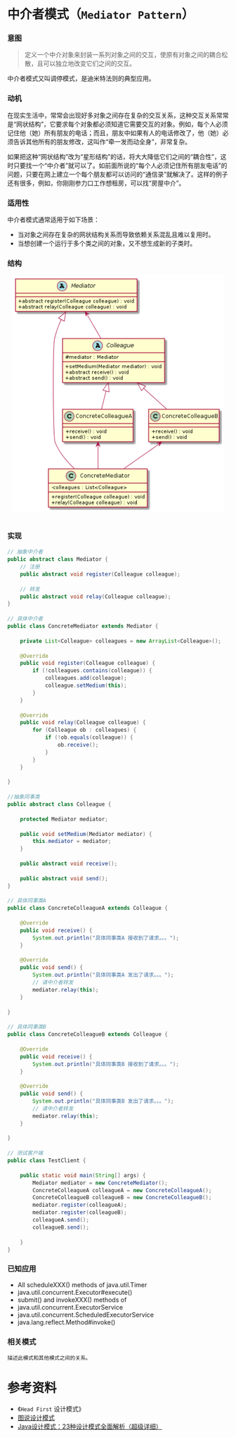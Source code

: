 中介者模式（`Mediator Pattern`）
====================
### **意图**
> 定义一个中介对象来封装一系列对象之间的交互，使原有对象之间的耦合松散，且可以独立地改变它们之间的交互。

中介者模式又叫调停模式，是迪米特法则的典型应用。

### **动机**
在现实生活中，常常会出现好多对象之间存在复杂的交互关系，这种交互关系常常是“网状结构”，它要求每个对象都必须知道它需要交互的对象。例如，每个人必须记住他（她）所有朋友的电话；而且，朋友中如果有人的电话修改了，他（她）必须告诉其他所有的朋友修改，这叫作“牵一发而动全身”，非常复杂。

如果把这种“网状结构”改为“星形结构”的话，将大大降低它们之间的“耦合性”，这时只要找一个“中介者”就可以了。如前面所说的“每个人必须记住所有朋友电话”的问题，只要在网上建立一个每个朋友都可以访问的“通信录”就解决了。这样的例子还有很多，例如，你刚刚参力口工作想租房，可以找“房屋中介”。

### **适用性**
中介者模式通常适用于如下场景：
- 当对象之间存在复杂的网状结构关系而导致依赖关系混乱且难以复用时。
- 当想创建一个运行于多个类之间的对象，又不想生成新的子类时。

### **结构**
<div align="center"> <img src="images/37.mediator.png" width="480px"> </div><br>

### **实现**
```java
// 抽象中介者
public abstract class Mediator {
	// 注册
	public abstract void register(Colleague colleague);

	// 转发
	public abstract void relay(Colleague colleague);
}

// 具体中介者
public class ConcreteMediator extends Mediator {

	private List<Colleague> colleagues = new ArrayList<Colleague>();

	@Override
	public void register(Colleague colleague) {
		if (!colleagues.contains(colleague)) {
			colleagues.add(colleague);
			colleague.setMedium(this);
		}
	}

	@Override
	public void relay(Colleague colleague) {
		for (Colleague ob : colleagues) {
			if (!ob.equals(colleague)) {
				ob.receive();
			}
		}
	}

}

//抽象同事类
public abstract class Colleague {

	protected Mediator mediator;

	public void setMedium(Mediator mediator) {
		this.mediator = mediator;
	}

	public abstract void receive();

	public abstract void send();
}

// 具体同事类A
public class ConcreteColleagueA extends Colleague {

	@Override
	public void receive() {
		System.out.println("具体同事类A 接收到了请求。。。");
	}

	@Override
	public void send() {
		System.out.println("具体同事类A 发出了请求。。。");
		// 请中介者转发
		mediator.relay(this);
	}

}

// 具体同事类B
public class ConcreteColleagueB extends Colleague {

	@Override
	public void receive() {
		System.out.println("具体同事类B 接收到了请求。。。");
	}

	@Override
	public void send() {
		System.out.println("具体同事类B 发出了请求。。。");
		// 请中介者转发
		mediator.relay(this);
	}

}

// 测试客户端
public class TestClient {

	public static void main(String[] args) {
		Mediator mediator = new ConcreteMediator();
		ConcreteColleagueA colleagueA = new ConcreteColleagueA();
		ConcreteColleagueB colleagueB = new ConcreteColleagueB();
		mediator.register(colleagueA);
		mediator.register(colleagueB);
		colleagueA.send();
		colleagueB.send();

	}
}
```
### **已知应用**
- All scheduleXXX() methods of java.util.Timer
- java.util.concurrent.Executor#execute()
- submit() and invokeXXX() methods of  
- java.util.concurrent.ExecutorService
- java.util.concurrent.ScheduledExecutorService
- java.lang.reflect.Method#invoke()

### **相关模式**
    描述此模式和其他模式之间的关系。


# 参考资料
- 《`Head First` 设计模式》
- [图说设计模式](https://design-patterns.readthedocs.io/zh_CN/latest/index.html)
- [Java设计模式：23种设计模式全面解析（超级详细）](http://c.biancheng.net/design_pattern/)
